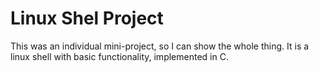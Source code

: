 # Linux Shel Project
This was an individual mini-project, so I can show the whole thing. It is a linux shell with basic functionality, implemented in C.